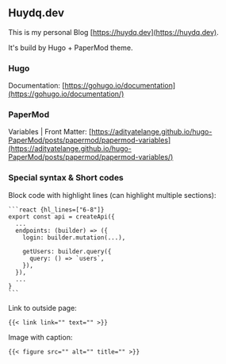 ## Huydq.dev

This is my personal Blog [https://huydq.dev](https://huydq.dev).

It's build by Hugo + PaperMod theme.

### Hugo

Documentation: [https://gohugo.io/documentation](https://gohugo.io/documentation/)

### PaperMod

Variables | Front Matter: [https://adityatelange.github.io/hugo-PaperMod/posts/papermod/papermod-variables](https://adityatelange.github.io/hugo-PaperMod/posts/papermod/papermod-variables/)

### Special syntax & Short codes

Block code with highlight lines (can highlight multiple sections):

````
```react {hl_lines=["6-8"]}
export const api = createApi({
  ...
  endpoints: (builder) => ({
    login: builder.mutation(...),

    getUsers: builder.query({
      query: () => `users`,
    }),
  }),
  ...
}
```
````

Link to outside page:

```
{{< link link="" text="" >}}
```

Image with caption:

```
{{< figure src="" alt="" title="" >}}
```
